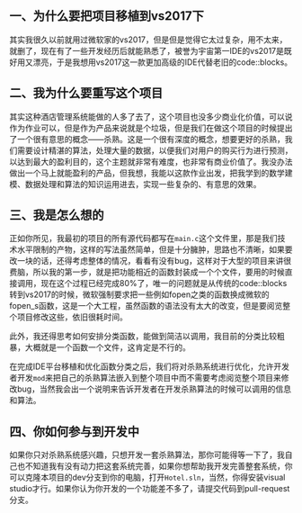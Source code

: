 ## 一、为什么要把项目移植到vs2017下

其实我很久以前就用过微软家的vs2017，但是但是觉得它太过复杂，用不太来，就删了，现在有了一些开发经历后就能熟悉了，被誉为宇宙第一IDE的vs2017是既好用又漂亮，于是我想用vs2017这一款更加高级的IDE代替老旧的code::blocks。

## 二、我为什么要重写这个项目

其实这种酒店管理系统能做的人多了去了，这个项目也没多少商业化价值，可以说作为作业可以，但是作为产品来说就是个垃圾，但是我们在做这个项目的时候提出了一个很有意思的概念——杀熟。这是一个很有深度的概念，想要更好的杀熟，我们需要设计精湛的算法，处理大量的数据，以便我们对用户的购买行为进行预测，以达到最大的盈利目的，这个主题就非常有难度，也非常有商业价值了。我没办法做出一个马上就能盈利的产品，但我想，我能以这款作业出发，把我学到的数学建模、数据处理和算法的知识运用进去，实现一些复杂的、有意思的效果。

## 三、我是怎么想的

正如你所见，我最初的项目的所有源代码都写在`main.c`这个文件里，那是我们技术水平限制的产物，这样的写法虽然简单，但是十分臃肿，思路也不清晰，如果要改一块的话，还得考虑整体的情况，看看有没有bug，这样对于大型的项目来讲很费脑，所以我的第一步，就是把功能相近的函数封装成一个个文件，要用的时候直接调用，现在这个过程已经完成80%了，唯一的问题就是从传统的code::blocks转到vs2017的时候，微软强制要求把一些例如fopen之类的函数换成微软的fopen_s函数，这是一个大工程，虽然函数的语法没有太大的改变，但是要阅览整个项目修改这些，依旧很耗时间。

此外，我还得思考如何安排分类函数，能做到简洁以调用，我目前的分类比较粗暴，大概就是一个函数一个文件，这肯定是不行的。

在完成IDE平台移植和优化函数分类之后，我们将对杀熟系统进行优化，允许开发者开发`mod`来把自己的杀熟算法嵌入到整个项目中而不需要考虑阅览整个项目来修改bug，当然我会出一个说明来告诉开发者在开发杀熟算法的时候可以调用的信息和算法。

## 四、你如何参与到开发中

如果你只对杀熟系统感兴趣，只想开发一套杀熟算法，那你可能得等一下了，我自己也不知道我有没有动力把这套系统完善，如果你想帮助我开发完善整套系统，你可以克隆本项目的dev分支到你的电脑，打开`Hotel.sln`，当然，你得安装visual studio才行。如果你认为你开发的一个功能差不多了，请提交代码到pull-request分支。